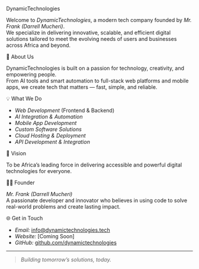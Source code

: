 
DynamicTechnologies

Welcome to *DynamicTechnologies*, a modern tech company founded by *Mr. Frank (Darrell Mucheri)*.  
We specialize in delivering innovative, scalable, and efficient digital solutions tailored to meet the evolving needs of users and businesses across Africa and beyond.

🚀 About Us

DynamicTechnologies is built on a passion for technology, creativity, and empowering people.  
From AI tools and smart automation to full-stack web platforms and mobile apps, we create tech that matters — fast, simple, and reliable.

💡 What We Do

- *Web Development* (Frontend & Backend)
- *AI Integration & Automation*
- *Mobile App Development*
- *Custom Software Solutions*
- *Cloud Hosting & Deployment*
- *API Development & Integration*

📌 Vision

To be Africa’s leading force in delivering accessible and powerful digital technologies for everyone.

👨‍💻 Founder

*Mr. Frank (Darrell Mucheri)*  
A passionate developer and innovator who believes in using code to solve real-world problems and create lasting impact.

🌐 Get in Touch

- *Email:* info@dynamictechnologies.tech  
- *Website:* [Coming Soon]  
- *GitHub:* [github.com/dynamictechnologies](https://github.com/dynamictechnologies)

---
> *Building tomorrow’s solutions, today.*

```


